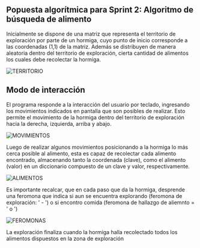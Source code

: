 ## Popuesta algorítmica para Sprint 2: Algoritmo de búsqueda de alimento

Inicialmente se dispone de una matriz que representa el territorio de exploración por parte de un hormiga, cuyo punto de inicio corresponde a las coordenadas (1,1) de la matriz. Además se distribuyen 
de manera aleatoria dentro del territorio de exploración, cierta cantidad de alimentos los cuales debe recolectar la hormiga.

![TERRITORIO](TERRITORIO.JPEG)

## Modo de interacción

El programa responde a la interacción del usuario por teclado, ingresando los movimientos indicados en pantalla que son posibles de realizar. Esto permite el movimiento de la hormiga dentro del territorio
de exploración hacia la derecha, izquierda, arriba y abajo. 

![MOVIMIENTOS](MOVIMIENTOS.JPEG)

Luego de realizar algunos movimientos posicionando a la hormiga lo más cerca posible al alimento, esta es capaz de recolectar cada alimento encontrado, almacenando tanto la coordenada (clave), como el 
alimento (valor) en un diccionario compuesto de un clave y valor, respectivamente.

![ALIMENTOS](ALIMENTOS.JPEG)

Es importante recalcar, que en cada paso que da la hormiga, desprende una feromona que indica si aun se encuentra explorando (feromona de exploración: ' - ') o si encontro comida (feromona de hallazgo 
de aliemnto = ' o ') 

![FEROMONAS](FEROMONAS.JPEG)

La exploración finaliza cuando la hormiga halla recolectado todos los alimentos dispuestos en la zona de exploración
